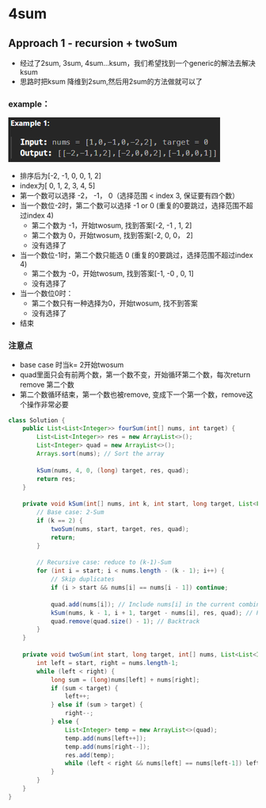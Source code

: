# 4sum

## Approach 1 - recursion + twoSum

- 经过了2sum, 3sum, 4sum...ksum，我们希望找到一个generic的解法去解决ksum
- 思路时把ksum 降维到2sum,然后用2sum的方法做就可以了

### example：
![alt text](image-8.png)
- 排序后为[-2, -1, 0, 0, 1, 2]
- index为[ 0,  1, 2, 3, 4, 5]
- 第一个数可以选择 -2， -1， 0（选择范围 < index 3, 保证要有四个数）
- 当一个数位-2时，第二个数可以选择 -1 or 0 (重复的0要跳过，选择范围不超过index 4)
    - 第二个数为 -1，开始twosum, 找到答案[-2, -1 , 1, 2]
    - 第二个数为 0，开始twosum, 找到答案[-2, 0, 0， 2]
    - 没有选择了
- 当一个数位-1时，第二个数只能选 0 (重复的0要跳过，选择范围不超过index 4)
    - 第二个数为 -0，开始twosum, 找到答案[-1, -0 , 0, 1]
    - 没有选择了
- 当一个数位0时：
    - 第二个数只有一种选择为0，开始twosum, 找不到答案
    - 没有选择了
- 结束

### 注意点
- base case 时当k= 2开始twosum
- quad里面只会有前两个数，第一个数不变，开始循环第二个数，每次return remove 第二个数
- 第二个数循环结束，第一个数也被remove, 变成下一个第一个数，remove这个操作非常必要

```java
class Solution {
    public List<List<Integer>> fourSum(int[] nums, int target) {
        List<List<Integer>> res = new ArrayList<>();
        List<Integer> quad = new ArrayList<>();
        Arrays.sort(nums); // Sort the array

        kSum(nums, 4, 0, (long) target, res, quad);
        return res;
    }

    private void kSum(int[] nums, int k, int start, long target, List<List<Integer>> res, List<Integer> quad) {
        // Base case: 2-Sum
        if (k == 2) {
            twoSum(nums, start, target, res, quad);
            return;
        }

        // Recursive case: reduce to (k-1)-Sum
        for (int i = start; i < nums.length - (k - 1); i++) {
            // Skip duplicates
            if (i > start && nums[i] == nums[i - 1]) continue;

            quad.add(nums[i]); // Include nums[i] in the current combination
            kSum(nums, k - 1, i + 1, target - nums[i], res, quad); // Recursive call
            quad.remove(quad.size() - 1); // Backtrack
        }
    }

    private void twoSum(int start, long target, int[] nums, List<List<Integer>> res, List<Integer> quad) {
        int left = start, right = nums.length-1;
        while (left < right) {
            long sum = (long)nums[left] + nums[right];
            if (sum < target) {
                left++;
            } else if (sum > target) {
                right--;
            } else {
                List<Integer> temp = new ArrayList<>(quad);
                temp.add(nums[left++]);
                temp.add(nums[right--]);
                res.add(temp);
                while (left < right && nums[left] == nums[left-1]) left++; //去重
            }
        }
    }
}

```